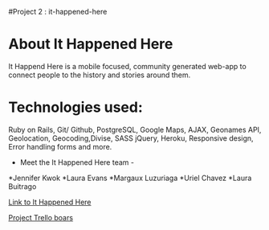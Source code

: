 #Project 2 : it-happened-here


About It Happened Here
========
It Happend Here is a mobile focused, community generated web-app to connect people to the history and stories around them.

Technologies used: 
========
Ruby on Rails, Git/ Github, PostgreSQL, Google Maps, AJAX, Geonames API, Geolocation, Geocoding,Divise, SASS
jQuery, Heroku, Responsive design, Error handling forms and more.

- Meet the It Happened Here team -

*Jennifer Kwok
*Laura Evans
*Margaux Luzuriaga
*Uriel Chavez
*Laura Buitrago

[Link to It Happened Here](http://ithappenedhere.herokuapp.com/home)

[Project Trello boars](https://trello.com/b/nZ5pDFOt/it-happened-here)


